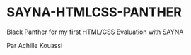 # SAYNA-HTMLCSS-PANTHER

Black Panther for my first HTML/CSS Evaluation with SAYNA

Par Achille Kouassi
